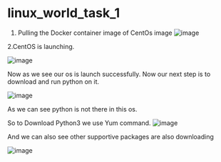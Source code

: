 # linux_world_task_1

1. Pulling the Docker container image of CentOs image 
![image](https://user-images.githubusercontent.com/60494696/119882573-31de3d00-bf4c-11eb-9fde-fdb3f51d3eca.png)

2.CentOS is launching.

![image](https://user-images.githubusercontent.com/60494696/119883112-c8aaf980-bf4c-11eb-9fb0-d18eab4e0128.png)

Now as we see our os is launch successfully. Now our next step is to download and run python on it.

![image](https://user-images.githubusercontent.com/60494696/119883728-7d451b00-bf4d-11eb-8b27-be186b651806.png)

As we can see python is not there in this os. 

So to Download Python3 we use Yum command.
![image](https://user-images.githubusercontent.com/60494696/119884427-40c5ef00-bf4e-11eb-94e9-f2bb3c26cd73.png)

And we can also see other supportive packages are also downloading 

![image](https://user-images.githubusercontent.com/60494696/119884559-67842580-bf4e-11eb-9a28-0d253a4a205a.png)

